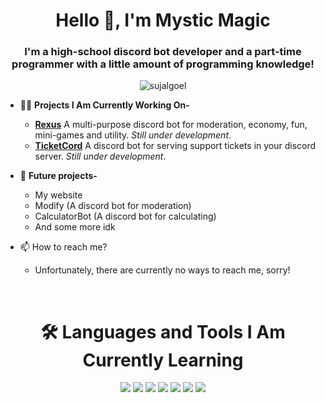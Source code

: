<h1 align="center">Hello 👋, I'm Mystic Magic</h1>
<h3 align="center">I'm a high-school discord bot developer and a part-time programmer with a little amount of programming knowledge!</h3>

<p align="center"> <img src="https://komarev.com/ghpvc/?username=sujalgoel&style=flat-square" alt="sujalgoel" /> </p>

- 👨‍💻 **Projects I Am Currently Working On-**
    - **[Rexus](https://dsc.gg/rexus.io)** A multi-purpose discord bot for moderation, economy, fun, mini-games and utility. _Still under development_.
    - **[TicketCord](https://dsc.gg/tickets.io)** A discord bot for serving support tickets in your discord server. _Still under development_.

- 🔦 **Future projects-**
    - My website
    - Modify (A discord bot for moderation)
    - CalculatorBot (A discord bot for calculating)
    - And some more idk


- 📫 How to reach me?
    
    - Unfortunately, there are currently no ways to reach me, sorry!
<br>
<h1 align="center">🛠️ Languages and Tools I Am Currently Learning</h1>
<p align="center"><img src="https://img.shields.io/badge/node.js%20-%2343853D.svg?&style=for-the-badge&logo=node.js&logoColor=white"/>   <img src="https://img.shields.io/badge/javascript%20-%23323330.svg?&style=for-the-badge&logo=javascript&logoColor=%23F7DF1E"/>   <img src="https://img.shields.io/badge/html5%20-%23E34F26.svg?&style=for-the-badge&logo=html5&logoColor=white"/>   <img src="https://img.shields.io/badge/css3%20-%231572B6.svg?&style=for-the-badge&logo=css3&logoColor=white"/>   <img src="https://img.shields.io/badge/python%20-%2314354C.svg?&style=for-the-badge&logo=python&logoColor=white"/>   <img src="https://img.shields.io/badge/github%20-%23121011.svg?&style=for-the-badge&logo=github&logoColor=white"/>   <img src ="https://img.shields.io/badge/MongoDB-%234ea94b.svg?&style=for-the-badge&logo=mongodb&logoColor=white"/></p>

</p>
